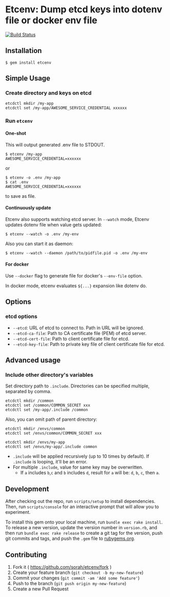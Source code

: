 # Etcenv: Dump etcd keys into dotenv file or docker env file

[![Build Status](https://travis-ci.org/sorah/etcenv.svg)](https://travis-ci.org/sorah/etcenv)

## Installation

    $ gem install etcenv

## Simple Usage

### Create directory and keys on etcd

```
etcdctl mkdir /my-app
etcdctl set /my-app/AWESOME_SERVICE_CREDENTIAL xxxxxx
```

### Run `etcenv`

#### One-shot

This will output generated .env file to STDOUT.

```
$ etcenv /my-app
AWESOME_SERVICE_CREDENTIAL=xxxxxx
```

or

```
$ etcenv -o .env /my-app
$ cat .env
AWESOME_SERVICE_CREDENTIAL=xxxxxx
```

to save as file.

#### Continuously update

Etcenv also supports watching etcd server. In `--watch` mode, Etcenv updates dotenv file when value gets updated:

```
$ etcenv --watch -o .env /my-env
```

Also you can start it as daemon:

```
$ etcenv --watch --daemon /path/to/pidfile.pid -o .env /my-env
```

#### For docker

Use `--docker` flag to generate file for docker's `--env-file` option.

In docker mode, etcenv evaluates `${...}` expansion like dotenv do.

## Options

### etcd options

- `--etcd`: URL of etcd to connect to. Path in URL will be ignored.
- `--etcd-ca-file`: Path to CA certificate file (PEM) of etcd server.
- `--etcd-cert-file`: Path to client certificate file for etcd.
- `--etcd-key-file`: Path to private key file of client certificate file for etcd.

## Advanced usage

### Include other directory's variables

Set directory path to `.include`. Directories can be specified multiple, separated by comma.

```
etcdctl mkdir /common
etcdctl set /common/COMMON_SECRET xxx
etcdctl set /my-app/.include /common
```

Also, you can omit path of parent directory:

```
etcdctl mkdir /envs/common
etcdctl set /envs/common/COMMON_SECRET xxx

etcdctl mkdir /envs/my-app
etcdctl set /envs/my-app/.include common
```

- `.include` will be applied recursively (up to 10 times by default). If `.include` is looping, it'll be an error.
- For multiple `.include`, value for same key may be overwritten.
  - If `a` includes `b`,`c` and `b` includes `d`, result for `a` will be: `d`, `b`, `c`, then `a`.

## Development

After checking out the repo, run `scripts/setup` to install dependencies. Then, run `scripts/console` for an interactive prompt that will allow you to experiment.

To install this gem onto your local machine, run `bundle exec rake install`. To release a new version, update the version number in `version.rb`, and then run `bundle exec rake release` to create a git tag for the version, push git commits and tags, and push the `.gem` file to [rubygems.org](https://rubygems.org).

## Contributing

1. Fork it ( https://github.com/sorah/etcenv/fork )
2. Create your feature branch (`git checkout -b my-new-feature`)
3. Commit your changes (`git commit -am 'Add some feature'`)
4. Push to the branch (`git push origin my-new-feature`)
5. Create a new Pull Request
